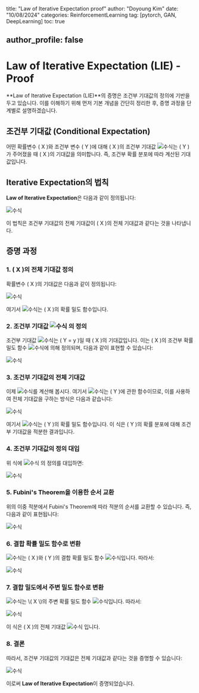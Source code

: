 title: "Law of Iterative Expectation proof"
author: "Doyoung Kim"
date: "10/08/2024"
categories: ReinforcementLearning
tag: [pytorch, GAN, DeepLearning] 
toc: true

author_profile: false
---

# Law of Iterative Expectation (LIE) - Proof

**Law of Iterative Expectation (LIE)**의 증명은 조건부 기대값의 정의에 기반을 두고 있습니다. 이를 이해하기 위해 먼저 기본 개념을 간단히 정리한 후, 증명 과정을 단계별로 설명하겠습니다.

## 조건부 기대값 (Conditional Expectation)

어떤 확률변수 \( X \)와 조건부 변수 \( Y \)에 대해 \( X \)의 조건부 기대값 ![수식](https://latex.codecogs.com/png.latex?\mathbb{E}[X|Y])는 \( Y \)가 주어졌을 때 \( X \)의 기대값을 의미합니다. 즉, 조건부 확률 분포에 따라 계산된 기대값입니다.

## Iterative Expectation의 법칙

**Law of Iterative Expectation**은 다음과 같이 정의됩니다:

![수식](https://latex.codecogs.com/svg.image?\mathbb{E}[X]=\mathbb{E}[\mathbb{E}[X%20|%20Y]])

이 법칙은 조건부 기대값의 전체 기대값이 \( X \)의 전체 기대값과 같다는 것을 나타냅니다.

## 증명 과정

### 1. \( X \)의 전체 기대값 정의

확률변수 \( X \)의 기대값은 다음과 같이 정의됩니다:

![수식](https://latex.codecogs.com/svg.image?\mathbb{E}[X]=\int_{-\infty}^{\infty}x%20f_X(x)\,dx)

여기서 ![수식](https://latex.codecogs.com/svg.image?f_X(x))는 \( X \)의 확률 밀도 함수입니다.

### 2. 조건부 기대값 ![수식](https://latex.codecogs.com/svg.image?\mathbb{E}[X|Y]) 의 정의

조건부 기대값 ![수식](https://latex.codecogs.com/svg.image?\mathbb{E}[X|Y=y])는 \( Y = y \)일 때 \( X \)의 기대값입니다. 이는 \( X \)의 조건부 확률 밀도 함수 ![수식](https://latex.codecogs.com/svg.image?f_{X|Y}(x\mid%20y))에 의해 정의되며, 다음과 같이 표현할 수 있습니다:

![수식](https://latex.codecogs.com/svg.image?\mathbb{E}[X%20|%20Y=y]=\int_{-\infty}^{\infty}x%20f_{X|Y}(x%20|%20y)\,dx)

### 3. 조건부 기대값의 전체 기대값

이제 ![수식](https://latex.codecogs.com/svg.image?\mathbb{E}[\mathbb{E}[X|Y]])를 계산해 봅시다. 여기서 ![수식](https://latex.codecogs.com/svg.image?\mathbb{E}[X|Y])는 \( Y \)에 관한 함수이므로, 이를 사용하여 전체 기대값을 구하는 방식은 다음과 같습니다:

![수식](https://latex.codecogs.com/svg.image?\mathbb{E}[\mathbb{E}[X%20|%20Y]]=\int_{-\infty}^{\infty}\mathbb{E}[X%20|%20Y=y]f_Y(y)\,dy)

여기서 ![수식](https://latex.codecogs.com/svg.image?f_Y(y))는 \( Y \)의 확률 밀도 함수입니다. 이 식은 \( Y \)의 확률 분포에 대해 조건부 기대값을 적분한 결과입니다.

### 4. 조건부 기대값의 정의 대입

위 식에 ![수식](https://latex.codecogs.com/svg.image?\mathbb{E}[X|Y=y]) 의 정의를 대입하면:

![수식](https://latex.codecogs.com/svg.image?\mathbb{E}[\mathbb{E}[X%20|%20Y]]=\int_{-\infty}^{\infty}\left(\int_{-\infty}^{\infty}xf_{X|Y}(x%20|%20y)\,dx\right)f_Y(y)\,dy)

### 5. Fubini's Theorem을 이용한 순서 교환

위의 이중 적분에서 Fubini's Theorem에 따라 적분의 순서를 교환할 수 있습니다. 즉, 다음과 같이 표현됩니다:

![수식](https://latex.codecogs.com/svg.image?\mathbb{E}[\mathbb{E}[X%20|%20Y]]=\int_{-\infty}^{\infty}x\left(\int_{-\infty}^{\infty}f_{X|Y}(x%20|%20y)f_Y(y)\,dy\right)\,dx)

### 6. 결합 확률 밀도 함수로 변환

![수식](https://latex.codecogs.com/svg.image?f_{X|Y}(x%20|%20y)f_Y(y))는 \( X \)와 \( Y \)의 결합 확률 밀도 함수 ![수식](https://latex.codecogs.com/svg.image?f_{X,Y}(x,y))입니다. 따라서:

![수식](https://latex.codecogs.com/svg.image?\mathbb{E}[\mathbb{E}[X%20|%20Y]]=\int_{-\infty}^{\infty}x\left(\int_{-\infty}^{\infty}f_{X,Y}(x,y)\,dy\right)\,dx)

### 7. 결합 밀도에서 주변 밀도 함수로 변환

![수식](https://latex.codecogs.com/svg.image?\int_{-\infty}^{\infty}f_{X,Y}(x,y)\,dy)는 \( X \)의 주변 확률 밀도 함수 ![수식](https://latex.codecogs.com/svg.image?f_X(x))입니다. 따라서:

![수식](https://latex.codecogs.com/svg.image?\mathbb{E}[\mathbb{E}[X%20|%20Y]]=\int_{-\infty}^{\infty}xf_X(x)\,dx)

이 식은 \( X \)의 전체 기대값 ![수식](https://latex.codecogs.com/svg.image?\mathbb{E}[X]) 입니다.

### 8. 결론

따라서, 조건부 기대값의 기대값은 전체 기대값과 같다는 것을 증명할 수 있습니다:

![수식](https://latex.codecogs.com/svg.image?\mathbb{E}[\mathbb{E}[X%20|%20Y]]=\mathbb{E}[X])

이로써 **Law of Iterative Expectation**이 증명되었습니다.